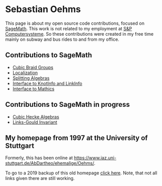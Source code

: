 # Sebastian Oehms

This page is about my open source code contributions, focused on [SageMath](https://www.sagemath.org). This work is not related to my employment at [S&P Computersysteme](https://en.sup-logistik.de). So these contributions were created in my free time mainly on subway and bus rides to and from my office.


## Contributions to SageMath

* [Cubic Braid Groups](https://doc.sagemath.org/html/en/reference/groups/sage/groups/cubic_braid.html)
* [Localization](https://doc.sagemath.org/html/en/reference/rings/sage/rings/localization.html)
* [Splitting Algebras](https://doc.sagemath.org/html/en/reference/algebras/sage/algebras/splitting_algebra.html)
* [Interface to KnotInfo and LinkInfo](https://doc.sagemath.org/html/en/reference/knots/sage/knots/knotinfo.html)
* [Interface to Mathics](https://doc.sagemath.org/html/en/reference/interfaces/sage/interfaces/mathics.html)

## Contributions to SageMath in progress

* [Cubic Hecke Algebras](https://trac.sagemath.org/ticket/29717)
* [Links-Gould Invariant](https://trac.sagemath.org/ticket/33798)

## My homepage from 1997 at the University of Stuttgart

Formerly, this has been online at https://www.iaz.uni-stuttgart.de/AbDartheo/ehemalige/Oehms/.

To go to a 2019 backup of this old homepage [click here](old_home_page/index.html). Note, that not all links given there are still working.
